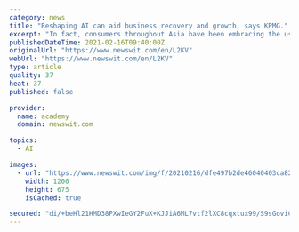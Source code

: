 ```yaml
---
category: news
title: "Reshaping AI can aid business recovery and growth, says KPMG."
excerpt: "In fact, consumers throughout Asia have been embracing the use of AI and are realizing the benefits it brings to their lives. A recent joint study by Google Hong Kong and KPMG, the 'Smarter Digital City - AI for Everyone',"
publishedDateTime: 2021-02-16T09:40:00Z
originalUrl: "https://www.newswit.com/en/L2KV"
webUrl: "https://www.newswit.com/en/L2KV"
type: article
quality: 37
heat: 37
published: false

provider:
  name: academy
  domain: newswit.com

topics:
  - AI

images:
  - url: "https://www.newswit.com/img/f/20210216/dfe497b2de46040403ca82a451cc348c-0.jpg"
    width: 1200
    height: 675
    isCached: true

secured: "di/+beHl21HMD38PXwIeGY2FuX+KJJiA6ML7vtf2lXC8cqxtux99/S9sGoviCiKjweh/weoblYM15H1xSpBciP6wdCxZ1gitVcZBhuvT2o2rTYSttsa0W8kUgIoT80ueui1xqu+mgtU1SINz5rssVSoxie0E17Nsx9WIjj85/XeO+nAG9a4DJvHH+0lb0qdXO4EZsTKuFXbKO+KeeDaulq8aTKjKvBKPhLmrbOZIhv++g7VEAD19czyxblRQxAwVcygbc13udG34gbuaXEvHNzcwhOUUaBYF2KV3ISuv5T5IDZTlQGzYOF3MsNNTGmvPaBU7t0XXptOy0i8wDVm78PJ/j5ZldqOFh5DopX25fxY=;FJS355gBIblLgvyp8KfgKA=="
---
```


